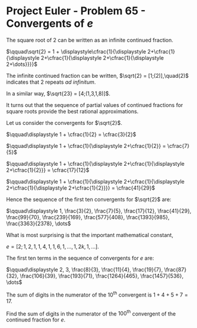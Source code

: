 # Project Euler - Problem 65 - Convergents of *e*
The square root of 2 can be written as an infinite continued fraction.

$\qquad\sqrt{2} = 1 + \displaystyle\cfrac{1}{\displaystyle 2+\cfrac{1}{\displaystyle 2+\cfrac{1}{\displaystyle 2+\cfrac{1}{\displaystyle 2+\dots}}}}$

The infinite continued fraction can be written, $\sqrt{2} = [1;(2)],\quad(2)$ indicates that 2 repeats *ad infinitum*.

In a similar way, $\sqrt{23} = [4;(1,3,1,8)]$.

It turns out that the sequence of partial values of continued fractions for square roots provide the best rational approximations.

Let us consider the convergents for $\sqrt{2}$.

$\qquad\displaystyle 1 + \cfrac{1}{2} = \cfrac{3}{2}$

$\qquad\displaystyle 1 + \cfrac{1}{\displaystyle 2+\cfrac{1}{2}} = \cfrac{7}{5}$

$\qquad\displaystyle 1 + \cfrac{1}{\displaystyle 2+\cfrac{1}{\displaystyle 2+\cfrac{1}{2}}} = \cfrac{17}{12}$

$\qquad\displaystyle 1 + \cfrac{1}{\displaystyle 2+\cfrac{1}{\displaystyle 2+\cfrac{1}{\displaystyle 2+\cfrac{1}{2}}}} = \cfrac{41}{29}$

Hence the sequence of the first ten convergents for $\sqrt{2}$ are:

$\qquad\displaystyle 1, \frac{3}{2}, \frac{7}{5}, \frac{17}{12}, \frac{41}{29}, \frac{99}{70}, \frac{239}{169}, \frac{577}{408}, \frac{1393}{985}, \frac{3363}{2378}, \dots$

What is most surprising is that the important mathematical constant,

$e = [2;1,2,1,1,4,1,1,6,1,\dots,1,2k,1,\dots]$.

The first ten terms in the sequence of convergents for *e* are:

$\qquad\displaystyle 2, 3, \frac{8}{3}, \frac{11}{4}, \frac{19}{7}, \frac{87}{32}, \frac{106}{39}, \frac{193}{71}, \frac{1264}{465}, \frac{1457}{536}, \dots$

The sum of digits in the numerator of the $10^\text{th}$ convergent is $1 + 4 + 5 + 7 = 17$.

Find the sum of digits in the numerator of the $100^\text{th}$ convergent of the continued fraction for $e$.
